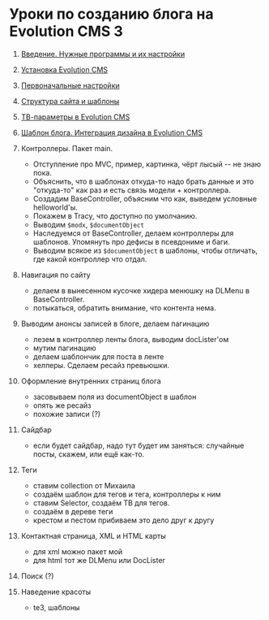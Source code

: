 # Уроки по созданию блога на Evolution CMS 3

1. [Введение. Нужные программы и их настройки](/001_%D0%92%D0%B2%D0%B5%D0%B4%D0%B5%D0%BD%D0%B8%D0%B5.%20%D0%9D%D1%83%D0%B6%D0%BD%D1%8B%D0%B5%20%D0%BF%D1%80%D0%BE%D0%B3%D1%80%D0%B0%D0%BC%D0%BC%D1%8B.md)
2. [Установка Evolution CMS](/002_%D0%A3%D1%81%D1%82%D0%B0%D0%BD%D0%BE%D0%B2%D0%BA%D0%B0%20Evolution%20CMS.md)
3. [Первоначальные настройки](/003_%D0%9F%D0%B5%D1%80%D0%B2%D0%BE%D0%BD%D0%B0%D1%87%D0%B0%D0%BB%D1%8C%D0%BD%D1%8B%D0%B5%20%D0%BD%D0%B0%D1%81%D1%82%D1%80%D0%BE%D0%B9%D0%BA%D0%B8.md)
4. [Структура сайта и шаблоны](/004_%D0%A1%D1%82%D1%80%D1%83%D0%BA%D1%82%D1%83%D1%80%D0%B0%20%D1%81%D0%B0%D0%B9%D1%82%D0%B0%20%D0%B8%20%D1%88%D0%B0%D0%B1%D0%BB%D0%BE%D0%BD%D1%8B.md)

5. [ТВ-параметры в Evolution CMS](/005_%D0%A2%D0%92-%D0%BF%D0%B0%D1%80%D0%B0%D0%BC%D0%B5%D1%82%D1%80%D1%8B%20%D0%B2%20Evolution%20CMS.md)

6. [Шаблон блога. Интеграция дизайна в Evolution CMS](/006_%D0%A8%D0%B0%D0%B1%D0%BB%D0%BE%D0%BD%20%D0%B1%D0%BB%D0%BE%D0%B3%D0%B0.%20%D0%98%D0%BD%D1%82%D0%B5%D0%B3%D1%80%D0%B0%D1%86%D0%B8%D1%8F%20%D0%B4%D0%B8%D0%B7%D0%B0%D0%B9%D0%BD%D0%B0%20%D0%B2%20Evolution%20CMS.md)

	
7. Контроллеры. Пакет main.
	* Отступление про MVC, пример, картинка, чёрт лысый -- не знаю пока.
	* Объяснить, что в шаблонах откуда-то надо брать данные и это "откуда-то" как раз и есть связь модели + контроллера.
	* Создадим BaseController, объясним что как, выведем условные helloworld'ы.
	* Покажем в Tracy, что доступно по умолчанию.
	* Выводим `$modx`, `$documentObject` 
	* Наследуемся от BaseController, делаем контроллеры для шаблонов. Упомянуть про дефисы в псевдониме и баги. 
	* Выводим всякое из `$documentObject` в шаблоны, чтобы отличать, где какой контроллер что отдал.

7. Навигация по сайту
	* делаем в вынесенном кусочке хидера менюшку на DLMenu в BaseController.
	* потыкаться, обратить внимание, что контента нема.
8. Выводим анонсы записей в блоге, делаем пагинацию
	* лезем в контроллер ленты блога, выводим docLister'ом
	* мутим пагинацию
	* делаем шаблончик для поста в ленте
	* хелперы. Сделаем ресайз превьюшки.
9. Оформление внутренних страниц блога
	* засовываем поля из documentObject в шаблон
	* опять же ресайз
	* похожие записи (?)
10. Сайдбар
	* если будет сайдбар, надо тут будет им заняться:  случайные посты, скажем, или ещё как-то.
11. Теги
	* ставим collection от Михаила
	* создаём шаблон для тегов и тега, контроллеры к ним
	* ставим Selector, создаём ТВ для тегов.
	* создаём в дереве теги
	* крестом и пестом прибиваем это дело друг к другу
12. Контактная страница, XML и HTML карты
	* для xml можно пакет мой
	* для html тот же DLMenu или DocLister
13. Поиск (?)
14. Наведение красоты
	* te3, шаблоны